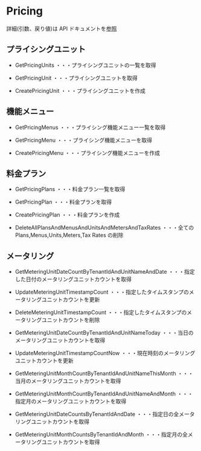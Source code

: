 # Pricing

詳細(引数、戻り値)は API ドキュメントを[参照](https://docs.saasus.io/reference/getpricingunits)

## プライシングユニット

- GetPricingUnits ・・・プライシングユニットの一覧を取得

- GetPricingUnit ・・・プライシングユニットを取得
- CreatePricingUnit ・・・プライシングユニットを作成

## 機能メニュー

- GetPricingMenus ・・・プライシング機能メニュー一覧を取得

- GetPricingMenu ・・・プライシング機能メニューを取得
- CreatePricingMenu ・・・プライシング機能メニューを作成

## 料金プラン

- GetPricingPlans ・・・料金プラン一覧を取得

- GetPricingPlan ・・・料金プランを取得
- CreatePricingPlan ・・・料金プランを作成

- DeleteAllPlansAndMenusAndUnitsAndMetersAndTaxRates ・・・全ての Plans,Menus,Units,Meters,Tax Rates の削除

## メータリング

- GetMeteringUnitDateCountByTenantIdAndUnitNameAndDate ・・・指定した日付のメータリングユニットカウントを取得
- UpdateMeteringUnitTimestampCount ・・・指定したタイムスタンプのメータリングユニットカウントを更新
- DeleteMeteringUnitTimestampCount ・・・指定したタイムスタンプのメータリングユニットカウントを削除

- GetMeteringUnitDateCountByTenantIdAndUnitNameToday ・・・当日のメータリングユニットカウントを取得
- UpdateMeteringUnitTimestampCountNow ・・・現在時刻のメータリングユニットカウントを更新

- GetMeteringUnitMonthCountByTenantIdAndUnitNameThisMonth ・・・当月のメータリングユニットカウントを取得
- GetMeteringUnitMonthCountByTenantIdAndUnitNameAndMonth ・・・指定月のメータリングユニットカウントを取得

- GetMeteringUnitDateCountsByTenantIdAndDate ・・・指定日の全メータリングユニットカウントを取得
- GetMeteringUnitMonthCountsByTenantIdAndMonth ・・・指定月の全メータリングユニットカウントを取得
